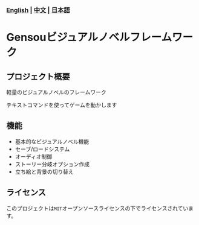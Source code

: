 ### **[English](../README.md)** | **[中文](README_ZH.md)** | **[日本語](README_JA.md)**   

# Gensouビジュアルノベルフレームワーク

## プロジェクト概要  

軽量のビジュアルノベルのフレームワーク

テキストコマンドを使ってゲームを動かします

## 機能

- 基本的なビジュアルノベル機能
- セーブ/ロードシステム
- オーディオ制御
- ストーリー分岐オプション作成
- 立ち絵と背景の切り替え

## ライセンス

このプロジェクトは`MIT`オープンソースライセンスの下でライセンスされています。
